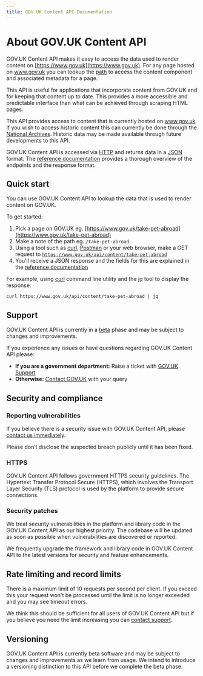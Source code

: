 ```yaml
---
title: GOV.UK Content API Documentation
---
```


# About GOV.UK Content API

GOV.UK Content API makes it easy to access the data used to render content
on [https://www.gov.uk](https://www.gov.uk). For any page hosted on www.gov.uk
you can lookup the [path](#quick-start) to access the content component and
associated metadata for a page.

This API is useful for applications that incorporate content from GOV.UK and
for keeping that content up to date. This provides a more accessible and
predictable interface than what can be achieved through scraping HTML pages.

This API provides access to content that is currently hosted on www.gov.uk. If
you wish to access historic content this can currently be done through the
[National Archives][]. Historic data may be made available through future
developments to this API.

GOV.UK Content API is accessed via [HTTP][] and returns data in a [JSON][]
format. The [reference documentation](reference.html) provides a thorough
overview of the endpoints and the response format.

## Quick start

You can use GOV.UK Content API to lookup the data that is used to render
content on GOV.UK.

To get started:

 1. Pick a page on GOV.UK eg. [https://www.gov.uk/take-pet-abroad](https://www.gov.uk/take-pet-abroad)
 2. Make a note of the path eg. `/take-pet-abroad`
 3. Using a tool such as [curl](https://curl.haxx.se/),
    [Postman](https://www.getpostman.com/) or your web browser, make a GET
    request to [`https://www.gov.uk/api/content/take-pet-abroad`](https://www.gov.uk/api/content/take-pet-abroad)
 4. You’ll receive a JSON response and the fields for this are
    explained in the [reference documentation](reference.html)

For example, using [curl](https://curl.haxx.se/) command line utility and the
[jq](https://stedolan.github.io/jq/) tool to display the response:

```shell
curl https://www.gov.uk/api/content/take-pet-abroad | jq
```

## Support

GOV.UK Content API is currently in a [beta](https://www.gov.uk/help/beta)
phase and may be subject to changes and improvements.

If you experience any issues or have questions regarding GOV.UK Content API
please:

- **If you are a government department:** Raise a ticket with [GOV.UK Support][]
- **Otherwise:** [Contact GOV.UK][] with your query

## Security and compliance

### Reporting vulnerabilities

If you believe there is a security issue with GOV.UK Content API, please
[contact us immediately](#support).

Please don’t disclose the suspected breach publicly until it has been fixed.

### HTTPS

GOV.UK Content API follows government HTTPS security guidelines. The
Hypertext Transfer Protocol Secure (HTTPS), which involves the Transport Layer
Security (TLS) protocol is used by the platform to provide secure connections.

### Security patches

We treat security vulnerabilities in the platform and library code in the GOV.UK
Content API as our highest priority. The codebase will be updated as soon as
possible when vulnerabilities are discovered or reported.

We frequently upgrade the framework and library code in GOV.UK Content API
to the latest versions for security and feature enhancements.

## Rate limiting and record limits

There is a maximum limit of 10 requests per second per client. If you exceed
this your request won't be processed until the limit is no longer exceeded
and you may see timeout errors.

We think this should be sufficient for all users of GOV.UK Content API but
if you believe you need the limit increasing you can [contact support](#support).

## Versioning

GOV.UK Content API is currently beta software and may be subject to changes
and improvements as we learn from usage. We intend to introduce a versioning
distinction to this API before we complete the beta phase.

[National Archives]: http://webarchive.nationalarchives.gov.uk/*/https://www.gov.uk/
[HTTP]: https://en.wikipedia.org/wiki/Hypertext_Transfer_Protocol
[JSON]: https://en.wikipedia.org/wiki/JSON
[GOV.UK Support]: https://support.publishing.service.gov.uk
[Contact GOV.UK]: https://www.gov.uk/contact/govuk
